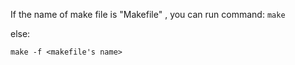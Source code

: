 If the name of  make file is "Makefile" , you can run command:
`make`

else:

`make -f <makefile's name>`
